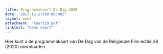```yaml
---
title: Programmakaart De Dag 2020
date: "2017-12-27T00:00:00Z"
layout: post
attachment: "kaart29.pdf"
linktext: "Lees kaart"
---
```

Hier kunt u de programmakaart van De Dag van de Religieuze Film editie 29 (2020) downloaden. 